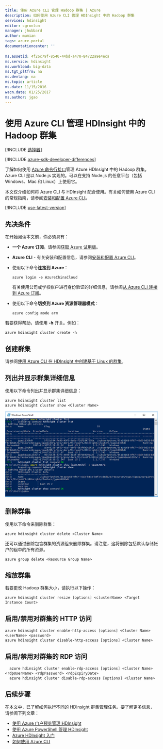 ```yaml
---
title: 使用 Azure CLI 管理 Hadoop 群集 | Azure
description: 如何使用 Azure CLI 管理 HDInsight 中的 Hadoop 群集
services: hdinsight
editor: cgronlun
manager: jhubbard
author: mumian
tags: azure-portal
documentationcenter: ''

ms.assetid: 4f26c79f-8540-44bd-a470-84722a9e4eca
ms.service: hdinsight
ms.workload: big-data
ms.tgt_pltfrm: na
ms.devlang: na
ms.topic: article
ms.date: 11/15/2016
wacn.date: 01/25/2017
ms.author: jgao
---
```


# 使用 Azure CLI 管理 HDInsight 中的 Hadoop 群集
[!INCLUDE [选择器](../../includes/hdinsight-portal-management-selector.md)]

[!INCLUDE [azure-sdk-developer-differences](../../includes/azure-sdk-developer-differences.md)]

了解如何使用 [Azure 命令行接口](../xplat-cli-install.md)管理 Azure HDInsight 中的 Hadoop 群集。Azure CLI 是以 Node.js 实现的。可以在支持 Node.js 的任意平台（包括 Windows、Mac 和 Linux）上使用它。

本文仅介绍如何将 Azure CLI 与 HDInsight 配合使用。有关如何使用 Azure CLI 的常规指南，请参阅[安装和配置 Azure CLI][azure-command-line-tools]。

[!INCLUDE [use-latest-version](../../includes/hdinsight-use-latest-cli.md)]

## 先决条件
在开始阅读本文前，你必须具有：

* **一个 Azure 订阅**。请参阅[获取 Azure 试用版](https://www.azure.cn/pricing/1rmb-trial/)。
* **Azure CLI** - 有关安装和配置信息，请参阅[安装和配置 Azure CLI](../xplat-cli-install.md)。
* 使用以下命令**连接到 Azure**：

    ```
    azure login -e AzureChinaCloud
    ```

    有关使用公司或学校帐户进行身份验证的详细信息，请参阅[从 Azure CLI 连接到 Azure 订阅](../xplat-cli-connect.md)。
* 使用以下命令**切换到 Azure 资源管理器模式**：

    ```
    azure config mode arm
    ```

若要获得帮助，请使用 **-h** 开关。例如：

```
azure hdinsight cluster create -h
```

## 创建群集
请参阅[使用 Azure CLI 在 HDInsight 中创建基于 Linux 的群集](./hdinsight-hadoop-create-linux-clusters-azure-cli.md)。

## 列出并显示群集详细信息
使用以下命令列出并显示群集详细信息：

```
azure hdinsight cluster list
azure hdinsight cluster show <Cluster Name>
```

![HDI.CLIListCluster][image-cli-clusterlisting]

## <a name="delete-clusters"></a> 删除群集
使用以下命令来删除群集：

```
azure hdinsight cluster delete <Cluster Name>
```

还可以通过删除包含群集的资源组来删除群集。请注意，这将删除包括默认存储帐户的组中的所有资源。

```
azure group delete <Resource Group Name>
```

## <a name="scale-clusters"></a> 缩放群集
若要更改 Hadoop 群集大小，请执行以下操作：

```
azure hdinsight cluster resize [options] <clusterName> <Target Instance Count>
```

## <a name="enabledisable-http-access-for-a-cluster"></a> 启用/禁用对群集的 HTTP 访问
```
azure hdinsight cluster enable-http-access [options] <Cluster Name> <userName> <password>
azure hdinsight cluster disable-http-access [options] <Cluster Name>
```

## 启用/禁用对群集的 RDP 访问
```
  azure hdinsight cluster enable-rdp-access [options] <Cluster Name> <rdpUserName> <rdpPassword> <rdpExpiryDate>
  azure hdinsight cluster disable-rdp-access [options] <Cluster Name>
```

## 后续步骤
在本文中，已了解如何执行不同的 HDInsight 群集管理任务。要了解更多信息，请参阅下列文章：

* [使用 Azure 门户预览管理 HDInsight][hdinsight-admin-portal]
* [使用 Azure PowerShell 管理 HDInsight][hdinsight-admin-powershell]
* [Azure HDInsight 入门][hdinsight-get-started]
* [如何使用 Azure CLI][azure-command-line-tools]


[azure-command-line-tools]: ../xplat-cli-install.md
[azure-create-storageaccount]: ../storage/storage-create-storage-account.md
[azure-purchase-options]: https://www.azure.cn/pricing/overview/
[azure-member-offers]: https://www.azure.cn/pricing/member-offers/
[azure-trial]: https://www.azure.cn/pricing/1rmb-trial/

[hdinsight-admin-portal]: ./hdinsight-administer-use-management-portal.md
[hdinsight-admin-powershell]: ./hdinsight-administer-use-powershell.md
[hdinsight-get-started]: ./hdinsight-hadoop-linux-tutorial-get-started.md

[image-cli-account-download-import]: ./media/hdinsight-administer-use-command-line/HDI.CLIAccountDownloadImport.png
[image-cli-clustercreation]: ./media/hdinsight-administer-use-command-line/HDI.CLIClusterCreation.png
[image-cli-clustercreation-config]: ./media/hdinsight-administer-use-command-line/HDI.CLIClusterCreationConfig.png
[image-cli-clusterlisting]: ./media/hdinsight-administer-use-command-line/HDI.CLIListClusters.png "列出并显示群集"

<!---HONumber=Mooncake_0120_2017-->